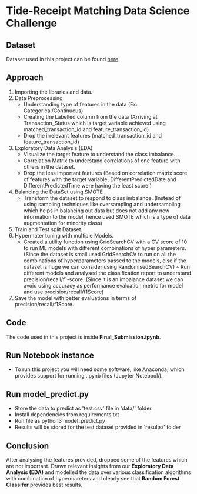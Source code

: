 # Tide-Receipt Matching Data Science Challenge

## Dataset

Dataset used in this project can be found [here](https://github.com/sandeepKondaveeti/Tide_Receipt_Matching-/blob/main/data/data_interview_test.csv).

## Approach

1. Importing the libraries and data.
2. Data Preprocessing
	- Understanding type of features in the data (Ex: Categorical/Continuous)
	- Creating the Labelled column from the data (Arriving at Transaction_Status which is target variable achieved using matched_transaction_id and 	             feature_transaction_id)
	- Drop the irrelevant features (matched_transaction_id and feature_transaction_id)
3. Exploratory Data Analysis (EDA)
	- Visualize the target feature to understand the class imbalance.
	- Correlation Matrix to understand correlations of one feature with others in the dataset.
	- Drop the less important features (Based on correlation matrix score of features with the target variable, DifferentPredictedDate and                               DifferentPredictedTime were having the least score.)
4. Balancing the DataSet using SMOTE
	- Transform the dataset to respond to class imbalance. (Instead of using sampling techniques like oversampling and undersampling which helps in balancing           out data but does not add any new information to the model, hence used SMOTE which is a type of data augmentation for minority class)
5. Train and Test split Dataset.
6. Hypermater tuning with multiple Models.
	- Created a utility function using GridSearchCV with a CV score of 10 to run ML models with different combinations of hyper parameters. (Since the dataset           is small used GridSearchCV to run on all the combinations of hyperparameters passed to the models, else if the dataset is huge we can consider using               RandomisedSearchCV)
◦ Run different models and analysed the classification report to understand precision/recall/f1-score. (Since it is an imbalance dataset we can avoid using accuracy as performance evaluation metric for model and use precision/recall/f1Score)
7. Save the model with better evaluations in terms of precision/recall/f1Score.

## Code

The code used in this project is inside **Final_Submission.ipynb**.

## Run Notebook instance

- To run this project you will need some software, like Anaconda, which provides support for running .ipynb files (Jupyter Notebook).


## Run model_predict.py

- Store the data to predict as 'test.csv' file in 'data/' folder.
- Install dependencies from requirements.txt
- Run file as python3 model_predict.py 
- Results will be stored for the test dataset provided in 'results/' folder


## Conclusion

After analysing the features provided, dropped some of the features which are not important. Drawn relevant insights from our **Exploratory Data Analysis (EDA)** and modelled the data over various classification algorithms with combination of hypermareters and clearly see that **Random Forest Classifer** provides best results.
